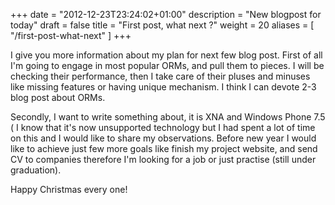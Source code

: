 +++
date = "2012-12-23T23:24:02+01:00"
description = "New blogpost for today"
draft = false
title = "First post, what next ?"
weight = 20
aliases = [
    "/first-post-what-next"
]
+++

I give you more information about my plan for next few blog post. First of all I'm going to engage in most popular ORMs, and pull them to pieces. I will be checking their performance, then I take care of their pluses and minuses like missing features or having unique mechanism. I think I can devote 2-3 blog post about ORMs.

Secondly, I want to write something about, it is XNA and Windows Phone 7.5 ( I know that it's now unsupported technology but I had spent a lot of time on this and I would like to share my observations. Before new year I would like to achieve just few more goals like finish my project website, and send CV to companies therefore I'm looking for a job or just practise  (still under graduation).

Happy Christmas every one!